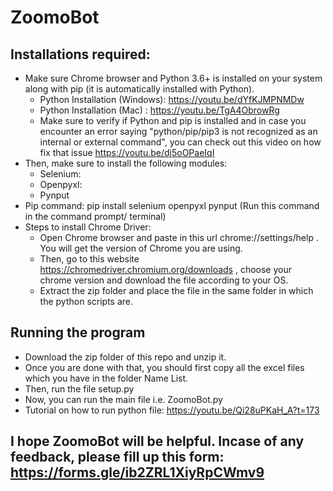 # ZoomoBot
## Installations required:
* Make sure Chrome browser and Python 3.6+ is installed on your system along with pip (it is automatically installed with Python).
  * Python Installation (Windows): https://youtu.be/dYfKJMPNMDw
  * Python Installation (Mac) : https://youtu.be/TgA4ObrowRg
  * Make sure to verify if Python and pip is installed and in case you encounter an error saying "python/pip/pip3 is not recognized as an internal or external command", you can check out this video on how fix that issue https://youtu.be/dj5oOPaeIqI
* Then, make sure to install the following modules:
  * Selenium:
  * Openpyxl:
  * Pynput
* Pip command: pip install selenium openpyxl pynput (Run this command in the command prompt/ terminal)
* Steps to install Chrome Driver:
  * Open Chrome browser and paste in this url chrome://settings/help . You will get the version of Chrome you are using.
  * Then, go to this website https://chromedriver.chromium.org/downloads , choose your chrome version and download the file according to your OS.
  * Extract the zip folder and place the file in the same folder in which the python scripts are.
 ## Running the program
 * Download the zip folder of this repo and unzip it.
 * Once you are done with that, you should first copy all the excel files which you have in the folder Name List.
 * Then, run the file setup.py
 * Now, you can run the main file i.e. ZoomoBot.py
 * Tutorial on how to run python file: https://youtu.be/Qi28uPKaH_A?t=173
## I hope ZoomoBot will be helpful. Incase of any feedback, please fill up this form: https://forms.gle/ib2ZRL1XiyRpCWmv9
